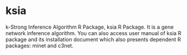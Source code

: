 # ksia
k-Strong Inference Algorithm R Package, ksia R Package. It is a gene network inference algorithm.
You can also access user manual of ksia R package and its installation document which also presents dependent R packages: minet and c3net.
